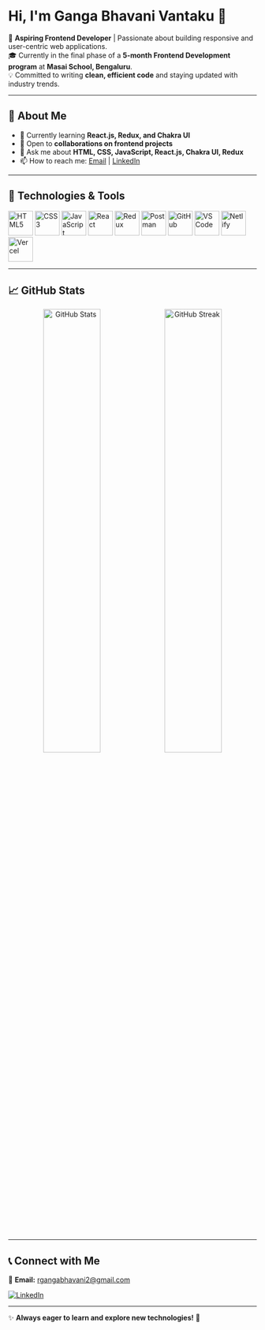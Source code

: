 
                                     
  # Hi, I'm Ganga Bhavani Vantaku 👋  

🚀 **Aspiring Frontend Developer** | Passionate about building responsive and user-centric web applications.  
🎓 Currently in the final phase of a **5-month Frontend Development program** at **Masai School, Bengaluru**.  
💡 Committed to writing **clean, efficient code** and staying updated with industry trends.  

---

## 🔹 About Me  
- 🌱 Currently learning **React.js, Redux, and Chakra UI**  
- 🤝 Open to **collaborations on frontend projects**  
- 💬 Ask me about **HTML, CSS, JavaScript, React.js, Chakra UI, Redux**  
- 📫 How to reach me: [Email](mailto:rgangabhavani2@gmail.com) | [LinkedIn](https://www.linkedin.com/in/bavaniganga)  

---

## 🚀 Technologies & Tools  

<p align="left">
  <img src="https://cdn.jsdelivr.net/gh/devicons/devicon/icons/html5/html5-original.svg" alt="HTML5" width="50" height="50"/>
  <img src="https://cdn.jsdelivr.net/gh/devicons/devicon/icons/css3/css3-original.svg" alt="CSS3" width="50" height="50"/>
  <img src="https://cdn.jsdelivr.net/gh/devicons/devicon/icons/javascript/javascript-original.svg" alt="JavaScript" width="50" height="50"/>
  <img src="https://cdn.jsdelivr.net/gh/devicons/devicon/icons/react/react-original.svg" alt="React" width="50" height="50"/>
  <img src="https://cdn.jsdelivr.net/gh/devicons/devicon/icons/redux/redux-original.svg" alt="Redux" width="50" height="50"/>
  <img src="https://cdn.jsdelivr.net/gh/devicons/devicon/icons/postman/postman-original.svg" alt="Postman" width="50" height="50"/>
  <img src="https://cdn.jsdelivr.net/gh/devicons/devicon/icons/github/github-original.svg" alt="GitHub" width="50" height="50"/>
  <img src="https://cdn.jsdelivr.net/gh/devicons/devicon/icons/vscode/vscode-original.svg" alt="VS Code" width="50" height="50"/>
  <img src="https://cdn.jsdelivr.net/gh/devicons/devicon/icons/netlify/netlify-original.svg" alt="Netlify" width="50" height="50"/>
  <img src="https://cdn.jsdelivr.net/gh/devicons/devicon/icons/vercel/vercel-original.svg" alt="Vercel" width="50" height="50"/>
</p>

---

## 📈 GitHub Stats  

<p align="center">
  <img src="https://github-readme-stats.vercel.app/api?username=YourGitHubUsername&show_icons=true&theme=radical" width="48%" alt="GitHub Stats"/>
  <img src="https://github-readme-streak-stats.herokuapp.com/?user=YourGitHubUsername&theme=radical" width="48%" alt="GitHub Streak"/>
</p>

---

## 📞 Connect with Me  

📧 **Email:** [rgangabhavani2@gmail.com](mailto:rgangabhavani2@gmail.com)  

[![LinkedIn](https://img.shields.io/badge/LinkedIn-0A66C2?style=for-the-badge&logo=linkedin&logoColor=white)](https://www.linkedin.com/in/bavaniganga)  

---

✨ **Always eager to learn and explore new technologies!** 🚀  
